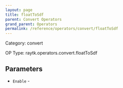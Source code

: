 ```yaml
---
layout: page
title: floatToSdf
parent: Convert Operators
grand_parent: Operators
permalink: /reference/operators/convert/floatToSdf
---
```


Category: convert

OP Type: raytk.operators.convert.floatToSdf

## Parameters

* `Enable` -
